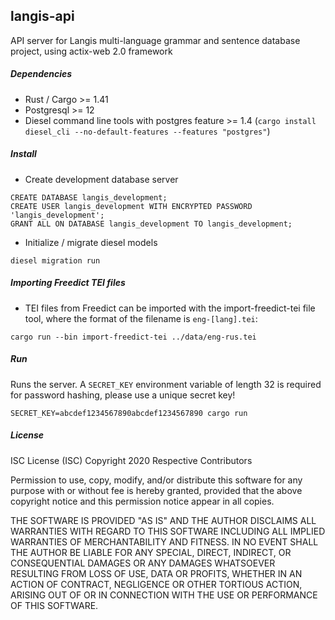 ## langis-api

API server for Langis multi-language grammar and sentence database project, using actix-web 2.0 framework

##### Dependencies

- Rust / Cargo >= 1.41
- Postgresql >= 12
- Diesel command line tools with postgres feature >= 1.4 (`cargo install diesel_cli --no-default-features --features "postgres"`)

##### Install

- Create development database server

```
CREATE DATABASE langis_development;
CREATE USER langis_development WITH ENCRYPTED PASSWORD 'langis_development';
GRANT ALL ON DATABASE langis_development TO langis_development;
```

- Initialize / migrate diesel models

```
diesel migration run
```

##### Importing Freedict TEI files

- TEI files from Freedict can be imported with the import-freedict-tei file tool, where the format of the filename is `eng-[lang].tei`:

```
cargo run --bin import-freedict-tei ../data/eng-rus.tei
```

##### Run

Runs the server. A `SECRET_KEY` environment variable of length 32 is required for password hashing, please use a unique secret key!

```
SECRET_KEY=abcdef1234567890abcdef1234567890 cargo run
```

##### License

ISC License (ISC)
Copyright 2020 Respective Contributors

Permission to use, copy, modify, and/or distribute this software for any purpose with or without fee is hereby granted, provided that the above copyright notice and this permission notice appear in all copies.

THE SOFTWARE IS PROVIDED "AS IS" AND THE AUTHOR DISCLAIMS ALL WARRANTIES WITH REGARD TO THIS SOFTWARE INCLUDING ALL IMPLIED WARRANTIES OF MERCHANTABILITY AND FITNESS. IN NO EVENT SHALL THE AUTHOR BE LIABLE FOR ANY SPECIAL, DIRECT, INDIRECT, OR CONSEQUENTIAL DAMAGES OR ANY DAMAGES WHATSOEVER RESULTING FROM LOSS OF USE, DATA OR PROFITS, WHETHER IN AN ACTION OF CONTRACT, NEGLIGENCE OR OTHER TORTIOUS ACTION, ARISING OUT OF OR IN CONNECTION WITH THE USE OR PERFORMANCE OF THIS SOFTWARE.